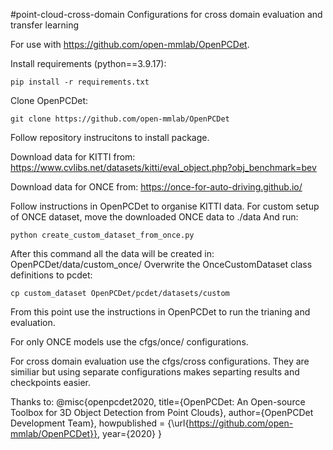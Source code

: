 #point-cloud-cross-domain
Configurations for cross domain evaluation and transfer learning

For use with https://github.com/open-mmlab/OpenPCDet.

Install requirements (python==3.9.17):
```
pip install -r requirements.txt
```

Clone OpenPCDet:
```
git clone https://github.com/open-mmlab/OpenPCDet
```
Follow repository instrucitons to install package.

Download data for KITTI from:
https://www.cvlibs.net/datasets/kitti/eval_object.php?obj_benchmark=bev

Download data for ONCE from:
https://once-for-auto-driving.github.io/

Follow instructions in OpenPCDet to organise KITTI data.
For custom setup of ONCE dataset, move the downloaded ONCE data to ./data
And run:
```
python create_custom_dataset_from_once.py
```
After this command all the data will be created in: OpenPCDet/data/custom_once/
Overwrite the OnceCustomDataset class definitions to pcdet:
```
cp custom_dataset OpenPCDet/pcdet/datasets/custom
```

From this point use the instructions in OpenPCDet to run the trianing and evaluation.

For only ONCE models use the cfgs/once/ configurations.

For cross domain evaluation use the cfgs/cross configurations. They are similiar but using separate configurations makes separting results and checkpoints easier.

Thanks to:
@misc{openpcdet2020,
    title={OpenPCDet: An Open-source Toolbox for 3D Object Detection from Point Clouds},
    author={OpenPCDet Development Team},
    howpublished = {\url{https://github.com/open-mmlab/OpenPCDet}},
    year={2020}
}